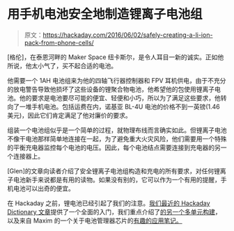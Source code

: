 # 用手机电池安全地制造锂离子电池组

> 原文：<https://hackaday.com/2016/06/02/safely-creating-a-li-ion-pack-from-phone-cells/>

[格伦]，在泰恩河畔的 Maker Space 纽卡斯尔，是令人耳目一新的诚实。正如他所说，他太小气了，买不起合适的电池。

他需要一个 1AH 电池组来为他的四轴飞行器控制器和 FPV 耳机供电，由于不充分的放电警告导致他损坏了这些设备的锂聚合物电池，他希望他的包使用锂离子电池。他的要求是电池要尽可能的便宜、轻便和小巧，所以为了满足这些要求，他转向了一堆手机电池。包括运费在内，诺基亚 BL-4U 电池的价格不到一英镑(1.46 美元)，因此它们肯定满足了他对廉价的要求。

组装一个电池组似乎是一个简单的过程，就物理布线而言确实如此。但锂离子电池不像干电池那样简单地连接在一起，为了避免重大火灾风险，他们需要用一个特殊的平衡充电器监控每个电池的电压。因此，每个电池结点需要连接到充电器的另一个连接器上。

[Glen]的文章向读者介绍了安全锂离子电池组构造和充电的所有要求，对任何锂离子电池新手来说都是有用的读物。如果没有别的，它可以作为一个有用的提醒，手机电池可以出奇的便宜。

在 Hackaday 之前，锂电池已经引起了我们的注意。[我们最近的 Hackaday Dictionary 文章](http://hackaday.com/2016/05/20/hackaday-dictionary-lithium-ion-batteries/)提供了一个全面的入门，我们重点介绍了[的另一个多单元构建](http://hackaday.com/2013/07/02/salvaging-lithium-cells-and-circuits/)，以及来自 Maxim 的一个关于电池管理器芯片的[有趣的应用笔记。](http://hackaday.com/2013/09/26/maxim-app-note-reuses-lithium-ion-cells-plus-extras/)